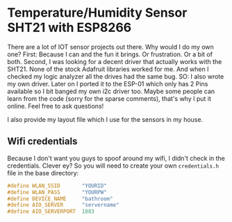# Temperature/Humidity Sensor SHT21 with ESP8266
There are a lot of IOT sensor projects out there. Why would I do my own one? First: Because I can and the fun it brings. Or frustration. Or a bit of both. Second, I was looking for a decent driver that actually works with the SHT21. None of the stock Adafruit libraries worked for me. And when I checked my logic analyzer all the drives had the same bug.
SO: I also wrote my own driver. Later on I ported it to the ESP-01 which only has 2 Pins available so I bit banged my own i2c driver too.
Maybe some people can learn from the code (sorry for the sparse comments), that's why I put it online. Feel free to ask questions!

I also provide my layout file which I use for the sensors in my house.

## Wifi credentials
Because I don't want you guys to spoof around my wifi, I didn't check in the credentials. Clever ey? So you will need to create your own `credentials.h` file in the base directory:
```c
#define WLAN_SSID       "YOURID"
#define WLAN_PASS       "YOURPW"
#define DEVICE_NAME     "bathroom"
#define AIO_SERVER      "servername"
#define AIO_SERVERPORT  1883
```
